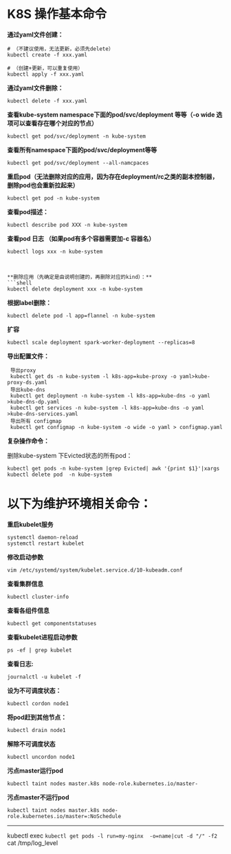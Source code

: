 
# K8S 操作基本命令


**通过yaml文件创建：**

```shell
# （不建议使用，无法更新，必须先delete）
kubectl create -f xxx.yaml 

# （创建+更新，可以重复使用）
kubectl apply -f xxx.yaml 
```
 

**通过yaml文件删除：**
```shell
kubectl delete -f xxx.yaml
```
 

**查看kube-system namespace下面的pod/svc/deployment 等等（-o wide  选项可以查看存在哪个对应的节点）**
```shell
kubectl get pod/svc/deployment -n kube-system
```
  

**查看所有namespace下面的pod/svc/deployment等等**
```shell
kubectl get pod/svc/deployment --all-namcpaces 
```
 

**重启pod（无法删除对应的应用，因为存在deployment/rc之类的副本控制器，删除pod也会重新拉起来）**
```shell
kubectl get pod -n kube-system
```
 

**查看pod描述：**
```shell
kubectl describe pod XXX -n kube-system
```
 

**查看pod 日志 （如果pod有多个容器需要加-c 容器名）**
```shell
kubectl logs xxx -n kube-system  

 

**删除应用（先确定是由说明创建的，再删除对应的kind）：**
```shell
kubectl delete deployment xxx -n kube-system
```
 

**根据label删除：**
```shell
kubectl delete pod -l app=flannel -n kube-system
```
 

**扩容**
```shell
kubectl scale deployment spark-worker-deployment --replicas=8
```
 

**导出配置文件：**
```shell
 导出proxy
 kubectl get ds -n kube-system -l k8s-app=kube-proxy -o yaml>kube-proxy-ds.yaml
 导出kube-dns
 kubectl get deployment -n kube-system -l k8s-app=kube-dns -o yaml >kube-dns-dp.yaml
 kubectl get services -n kube-system -l k8s-app=kube-dns -o yaml >kube-dns-services.yaml
 导出所有 configmap
 kubectl get configmap -n kube-system -o wide -o yaml > configmap.yaml
```
 

**复杂操作命令：**

删除kube-system 下Evicted状态的所有pod：
```shell
kubectl get pods -n kube-system |grep Evicted| awk '{print $1}'|xargs kubectl delete pod  -n kube-system
```
 

# 以下为维护环境相关命令：

**重启kubelet服务**
```shell
systemctl daemon-reload
systemctl restart kubelet
```
 

**修改启动参数**
```shell
vim /etc/systemd/system/kubelet.service.d/10-kubeadm.conf
```
 

**查看集群信息**
```shell
kubectl cluster-info
```
 

**查看各组件信息**
```shell
kubectl get componentstatuses
```
 

**查看kubelet进程启动参数**
```shell
ps -ef | grep kubelet
```
 

**查看日志:**
```shell
journalctl -u kubelet -f
```
 

**设为不可调度状态：**
```shell
kubectl cordon node1
```
 

**将pod赶到其他节点：**
```shell
kubectl drain node1
```
 
**解除不可调度状态**
```shell
kubectl uncordon node1
```
 

**污点master运行pod**

```shell
kubectl taint nodes master.k8s node-role.kubernetes.io/master-
```

**污点master不运行pod**
```shell
kubectl taint nodes master.k8s node-role.kubernetes.io/master=:NoSchedule
```
----
kubectl exec `kubectl get pods -l run=my-nginx  -o=name|cut -d "/" -f2` cat /tmp/log_level
